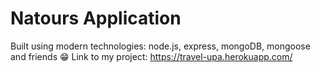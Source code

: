 # Natours Application

Built using modern technologies: node.js, express, mongoDB, mongoose and friends 😁
Link to my project:
https://travel-upa.herokuapp.com/
